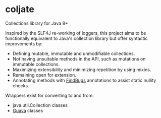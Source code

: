 coljate
=======

Collections library for Java 8+

Inspired by the SLF4J re-working of loggers, this project aims to be functionally equivalent to Java's collection library but offer syntactic improvements by:

  * Defining mutable, immutable and unmodifiable collections.
  * Not having unsuitable methods in the API, such as mutations on immutable collections.
  * Maximizing extensibility and minimizing repetition by using mixins.
  * Remaining open for extension.
  * Annotating methods with [FindBugs](https://code.google.com/p/findbugs/) annotations to assist static nullity checks.

Wrappers exist for converting to and from:

  * java.util.Collection classes
  * [Guava](https://code.google.com/p/guava-libraries/) classes

